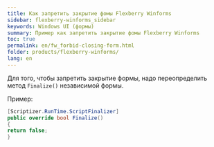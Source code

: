 ```yaml
---
title: Как запретить закрытие фомы Flexberry Winforms
sidebar: flexberry-winforms_sidebar
keywords: Windows UI (формы)
summary: Пример как запретить закрытие фомы Flexberry Winforms
toc: true
permalink: en/fw_forbid-closing-form.html
folder: products/flexberry-winforms/
lang: en
---
```


Для того, чтобы запретить закрытие формы, надо переопределить метод `Finalize()` независимой формы.

Пример:

```csharp
[Scriptizer.RunTime.ScriptFinalizer]
public override bool Finalize()
{
return false;
}
```